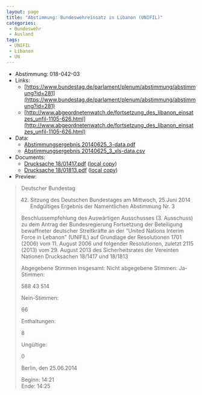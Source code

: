 ```yaml
---
layout: page
title: "Abstimmung: Bundeswehreinsatz in Libanon (UNIFIL)"
categories:
 - Bundeswehr
 - Ausland
tags:
 - UNIFIL
 - Libanon
 - UN
---
```


* Abstimmung: 018-042-03
* Links: 
    * [https://www.bundestag.de/parlament/plenum/abstimmung/abstimmung?id=281](https://www.bundestag.de/parlament/plenum/abstimmung/abstimmung?id=281)
    * [http://www.abgeordnetenwatch.de/fortsetzung_des_libanon_einsatzes_unfil-1105-626.html](http://www.abgeordnetenwatch.de/fortsetzung_des_libanon_einsatzes_unfil-1105-626.html)
* Data: 
    * [Abstimmungsergebnis 20140625_3-data.pdf](/res/abstimmungsliste/20140625_3-data.pdf)
    * [Abstimmungsergebnis 20140625_3_xls-data.csv](/res/abstimmungsliste/analyses/20140625_3_xls-data.csv)
* Documents: 
    * [Drucksache 18/01417.pdf](http://dip21.bundestag.de/dip21/btd/18/014/1801417.pdf) ([local copy](/res/abstimmungsdaten/018-042-03/1801417.pdf))
    * [Drucksache 18/01813.pdf](http://dip21.bundestag.de/dip21/btd/18/018/1801813.pdf) ([local copy](/res/abstimmungsdaten/018-042-03/1801813.pdf))
* Preview: 
> Deutscher Bundestag
> 
> 42. Sitzung des Deutschen Bundestages
> am Mittwoch, 25.Juni 2014
> Endgültiges Ergebnis der Namentlichen Abstimmung Nr. 3
> 
> Beschlussempfehlung des Auswärtigen Ausschusses (3. Ausschuss) zu dem Antrag der
> Bundesregierung
> Fortsetzung der Beteiligung bewaffneter deutscher Streitkräfte an der "United Nations
> Interim Force in Lebanon" (UNIFIL) auf Grundlage der Resolutionen 1701 (2006) vom 11.
> August 2006 und folgender Resolutionen, zuletzt 2115 (2013) vom 29. August 2013 des
> Sicherheitsrates der Vereinten Nationen
> Drucksachen 18/1417 und 18/1813
> 
> Abgegebene Stimmen insgesamt:
> Nicht abgegebene Stimmen:
> Ja-Stimmen:
> 
> 588
> 43
> 514
> 
> Nein-Stimmen:
> 
> 66
> 
> Enthaltungen:
> 
> 8
> 
> Ungültige:
> 
> 0
> 
> Berlin, den 25.06.2014
> 
> Beginn: 14:21  
> Ende: 14:25
